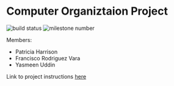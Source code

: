 # Computer Organiztaion Project

![build status](https://img.shields.io/badge/In--Progress-text?label=Build&color=yellow)
![milestone number](https://img.shields.io/badge/1-text?label=Milestone)

Members:
* Patricia Harrison
* Francisco Rodriguez Vara
* Yasmeen Uddin

Link to project instructions [here](2023_08_CS_3843_Project.pdf)